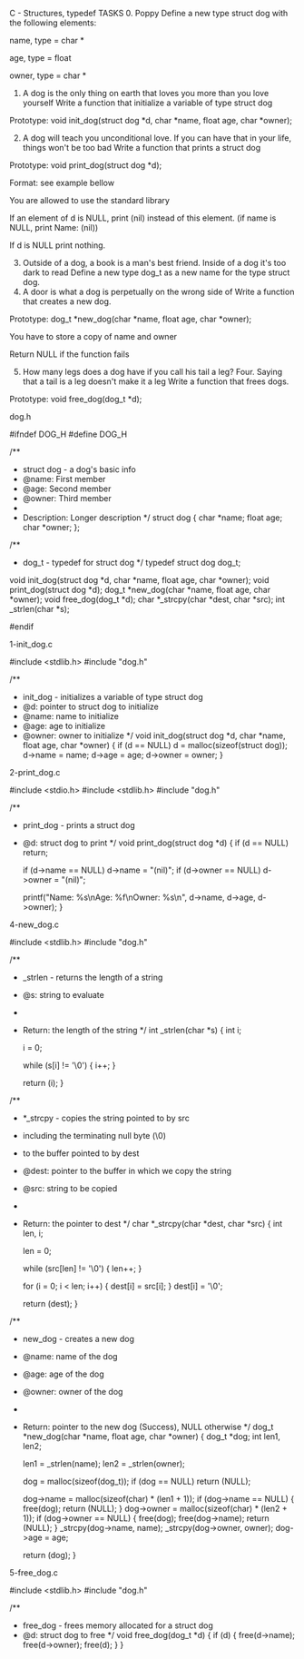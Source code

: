 C - Structures, typedef
TASKS
0. Poppy
Define a new type struct dog with the following elements:

name, type = char *

age, type = float

owner, type = char *

1. A dog is the only thing on earth that loves you more than you love yourself
Write a function that initialize a variable of type struct dog

Prototype: void init_dog(struct dog *d, char *name, float age, char *owner);

2. A dog will teach you unconditional love. If you can have that in your life, things won't be too bad
Write a function that prints a struct dog

Prototype: void print_dog(struct dog *d);

Format: see example bellow

You are allowed to use the standard library

If an element of d is NULL, print (nil) instead of this element. (if name is NULL, print Name: (nil))

If d is NULL print nothing.

3. Outside of a dog, a book is a man's best friend. Inside of a dog it's too dark to read
Define a new type dog_t as a new name for the type struct dog.
4. A door is what a dog is perpetually on the wrong side of
Write a function that creates a new dog.

Prototype: dog_t *new_dog(char *name, float age, char *owner);

You have to store a copy of name and owner

Return NULL if the function fails

5. How many legs does a dog have if you call his tail a leg? Four. Saying that a tail is a leg doesn't make it a leg
Write a function that frees dogs.

Prototype: void free_dog(dog_t *d);




dog.h

#ifndef DOG_H
#define DOG_H

/**
 * struct dog - a dog's basic info
 * @name: First member
 * @age: Second member
 * @owner: Third member
 *
 * Description: Longer description
 */
struct dog
{
	char *name;
	float age;
	char *owner;
};

/**
 * dog_t - typedef for struct dog
 */
typedef struct dog dog_t;

void init_dog(struct dog *d, char *name, float age, char *owner);
void print_dog(struct dog *d);
dog_t *new_dog(char *name, float age, char *owner);
void free_dog(dog_t *d);
char *_strcpy(char *dest, char *src);
int _strlen(char *s);

#endif



1-init_dog.c

#include <stdlib.h>
#include "dog.h"

/**
 * init_dog - initializes a variable of type struct dog
 * @d: pointer to struct dog to initialize
 * @name: name to initialize
 * @age: age to initialize
 * @owner: owner to initialize
 */
void init_dog(struct dog *d, char *name, float age, char *owner)
{
	if (d == NULL)
		d = malloc(sizeof(struct dog));
	d->name = name;
	d->age = age;
	d->owner = owner;
}


2-print_dog.c

#include <stdio.h>
#include <stdlib.h>
#include "dog.h"

/**
 * print_dog - prints a struct dog
 * @d: struct dog to print
 */
void print_dog(struct dog *d)
{
	if (d == NULL)
		return;

	if (d->name == NULL)
		d->name = "(nil)";
	if (d->owner == NULL)
		d->owner = "(nil)";

	printf("Name: %s\nAge: %f\nOwner: %s\n", d->name, d->age, d->owner);
}



4-new_dog.c

#include <stdlib.h>
#include "dog.h"

/**
 * _strlen - returns the length of a string
 * @s: string to evaluate
 *
 * Return: the length of the string
 */
int _strlen(char *s)
{
	int i;

	i = 0;

	while (s[i] != '\0')
	{
		i++;
	}

	return (i);
}

/**
 * *_strcpy - copies the string pointed to by src
 * including the terminating null byte (\0)
 * to the buffer pointed to by dest
 * @dest: pointer to the buffer in which we copy the string
 * @src: string to be copied
 *
 * Return: the pointer to dest
 */
char *_strcpy(char *dest, char *src)
{
	int len, i;

	len = 0;

	while (src[len] != '\0')
	{
		len++;
	}

	for (i = 0; i < len; i++)
	{
		dest[i] = src[i];
	}
	dest[i] = '\0';

	return (dest);
}

/**
 * new_dog - creates a new dog
 * @name: name of the dog
 * @age: age of the dog
 * @owner: owner of the dog
 *
 * Return: pointer to the new dog (Success), NULL otherwise
 */
dog_t *new_dog(char *name, float age, char *owner)
{
	dog_t *dog;
	int len1, len2;

	len1 = _strlen(name);
	len2 = _strlen(owner);

	dog = malloc(sizeof(dog_t));
	if (dog == NULL)
		return (NULL);

	dog->name = malloc(sizeof(char) * (len1 + 1));
	if (dog->name == NULL)
	{
		free(dog);
		return (NULL);
	}
	dog->owner = malloc(sizeof(char) * (len2 + 1));
	if (dog->owner == NULL)
	{
		free(dog);
		free(dog->name);
		return (NULL);
	}
	_strcpy(dog->name, name);
	_strcpy(dog->owner, owner);
	dog->age = age;

	return (dog);
}



5-free_dog.c

#include <stdlib.h>
#include "dog.h"

/**
 * free_dog - frees memory allocated for a struct dog
 * @d: struct dog to free
 */
void free_dog(dog_t *d)
{
	if (d)
	{
		free(d->name);
		free(d->owner);
		free(d);
	}
}

